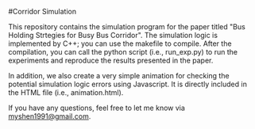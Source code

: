 #Corridor Simulation

This repository contains the simulation program for the paper titled "Bus Holding Strtegies for Busy Bus Corridor". The simulation logic is implemented by C++; you can use the makefile to compile. After the compilation, you can call the python script (i.e., run_exp.py) to run the experiments and reproduce the results presented in the paper.

In addition, we also create a very simple animation for checking the potential simulation logic errors using Javascript. It is directly included in the HTML file (i.e., animation.html).

If you have any questions, feel free to let me know via <myshen1991@gmail.com>.
